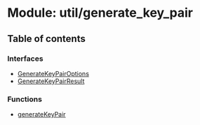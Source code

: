 # Module: util/generate\_key\_pair

## Table of contents

### Interfaces

- [GenerateKeyPairOptions](../interfaces/util_generate_key_pair.GenerateKeyPairOptions.md)
- [GenerateKeyPairResult](../interfaces/util_generate_key_pair.GenerateKeyPairResult.md)

### Functions

- [generateKeyPair](../functions/util_generate_key_pair.generateKeyPair.md)
